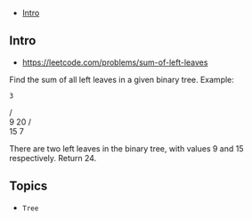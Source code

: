 - [Intro](#intro)

## Intro

- https://leetcode.com/problems/sum-of-left-leaves

Find the sum of all left leaves in a given binary tree.
Example:

    3
   / \
  9  20
    /  \
   15   7

There are two left leaves in the binary tree, with values 9 and 15 respectively. Return 24.



## Topics

- `Tree`



